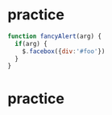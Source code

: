# practice

```javascript
function fancyAlert(arg) {
  if(arg) {
    $.facebox({div:'#foo'})
  }
}
```

# practice
